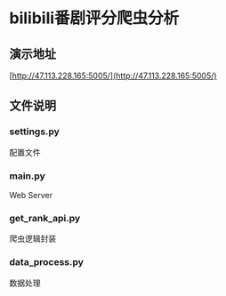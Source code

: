 # bilibili番剧评分爬虫分析
## 演示地址
[http://47.113.228.165:5005/](http://47.113.228.165:5005/)
## 文件说明
### settings.py
配置文件
### main.py
Web Server
### get_rank_api.py
爬虫逻辑封装
### data_process.py
数据处理